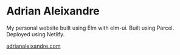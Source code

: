 # Adrian Aleixandre
My personal website built using Elm with elm-ui. Built using Parcel. Deployed using Netlify.

[adrianaleixandre.com](https://adrianaleixandre.com)
